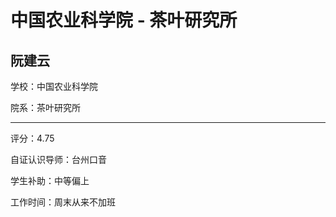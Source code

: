 # 中国农业科学院 - 茶叶研究所

## 阮建云

学校：中国农业科学院

院系：茶叶研究所

* * *

评分：4.75

自证认识导师：台州口音

学生补助：中等偏上

工作时间：周末从来不加班